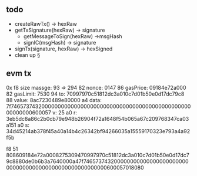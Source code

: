 ## todo

- createRawTx() -> hexRaw
- getTxSignature(hexRaw) -> signature
  - getMessageToSign(hexRaw) ->msgHash
  - signIC(msgHash) -> signature
- signTx(signature, hexRaw) -> hexSigned
- clean up
§


## evm tx 

0x
f8
size massge: 93 => 294
82
nonce: 0147
86
gasPrice: 09184e72a000
82
gasLimit: 7530
94
to: 70997970c51812dc3a010c7d01b50e0d17dc79c8
88
value: 8ac7230489e80000
a4
data: 7f7465737432000000000000000000000000000000000000000000000000000000600057
v: 25
a0
r: 3eb5dc8a86c2b0cb79e948b26904f72a1648f54b065a67c209768347ca03a151
a0
s: 34d45214ab378f45a40a14b4c26342bf94266035a15559170323e793a4a92f5b




f8
51
808609184e72a0008275309470997970c51812dc3a010c7d01b50e0d17dc79c8880de0b6b3a7640000a47f7465737432000000000000000000000000000000000000000000000000000000600057018080